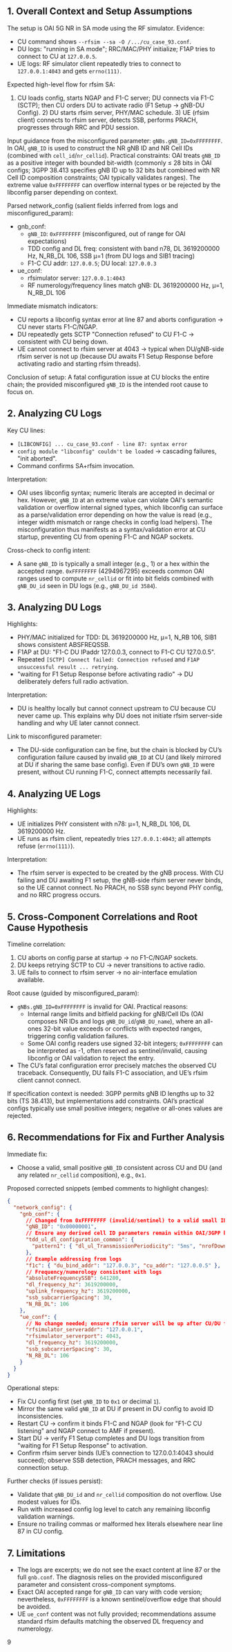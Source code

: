 ## 1. Overall Context and Setup Assumptions
The setup is OAI 5G NR in SA mode using the RF simulator. Evidence:
- CU command shows `--rfsim --sa -O /.../cu_case_93.conf`.
- DU logs: "running in SA mode"; RRC/MAC/PHY initialize; F1AP tries to connect to CU at `127.0.0.5`.
- UE logs: RF simulator client repeatedly tries to connect to `127.0.0.1:4043` and gets `errno(111)`.

Expected high-level flow for rfsim SA:
1) CU loads config, starts NGAP and F1-C server; DU connects via F1-C (SCTP); then CU orders DU to activate radio (F1 Setup → gNB-DU Config). 2) DU starts rfsim server, PHY/MAC schedule. 3) UE (rfsim client) connects to rfsim server, detects SSB, performs PRACH, progresses through RRC and PDU session.

Input guidance from the misconfigured parameter: `gNBs.gNB_ID=0xFFFFFFFF`. In OAI, `gNB_ID` is used to construct the NR gNB ID and NR Cell IDs (combined with `cell_id`/`nr_cellid`). Practical constraints: OAI treats `gNB_ID` as a positive integer with bounded bit-width (commonly ≤ 28 bits in OAI configs; 3GPP 38.413 specifies gNB ID up to 32 bits but combined with NR Cell ID composition constraints; OAI typically validates ranges). The extreme value `0xFFFFFFFF` can overflow internal types or be rejected by the libconfig parser depending on context.

Parsed network_config (salient fields inferred from logs and misconfigured_param):
- gnb_conf:
  - `gNB_ID`: `0xFFFFFFFF` (misconfigured, out of range for OAI expectations)
  - TDD config and DL freq: consistent with band n78, DL 3619200000 Hz, N_RB_DL 106, SSB μ=1 (from DU logs and SIB1 tracing)
  - F1-C CU addr: `127.0.0.5`; DU local: `127.0.0.3`
- ue_conf:
  - rfsimulator server: `127.0.0.1:4043`
  - RF numerology/frequency lines match gNB: DL 3619200000 Hz, μ=1, N_RB_DL 106

Immediate mismatch indicators:
- CU reports a libconfig syntax error at line 87 and aborts configuration → CU never starts F1-C/NGAP.
- DU repeatedly gets SCTP "Connection refused" to CU F1-C → consistent with CU being down.
- UE cannot connect to rfsim server at 4043 → typical when DU/gNB-side rfsim server is not up (because DU awaits F1 Setup Response before activating radio and starting rfsim threads).

Conclusion of setup: A fatal configuration issue at CU blocks the entire chain; the provided misconfigured `gNB_ID` is the intended root cause to focus on.

## 2. Analyzing CU Logs
Key CU lines:
- `[LIBCONFIG] ... cu_case_93.conf - line 87: syntax error`
- `config module "libconfig" couldn't be loaded` → cascading failures, "init aborted".
- Command confirms SA+rfsim invocation.

Interpretation:
- OAI uses libconfig syntax; numeric literals are accepted in decimal or hex. However, `gNB_ID` at an extreme value can violate OAI's semantic validation or overflow internal signed types, which libconfig can surface as a parse/validation error depending on how the value is read (e.g., integer width mismatch or range checks in config load helpers). The misconfiguration thus manifests as a syntax/validation error at CU startup, preventing CU from opening F1-C and NGAP sockets.

Cross-check to config intent:
- A sane `gNB_ID` is typically a small integer (e.g., 1) or a hex within the accepted range. `0xFFFFFFFF` (4294967295) exceeds common OAI ranges used to compute `nr_cellid` or fit into bit fields combined with `gNB_DU_id` seen in DU logs (e.g., `gNB_DU_id 3584`).

## 3. Analyzing DU Logs
Highlights:
- PHY/MAC initialized for TDD: DL 3619200000 Hz, μ=1, N_RB 106, SIB1 shows consistent ABSFREQSSB.
- F1AP at DU: "F1-C DU IPaddr 127.0.0.3, connect to F1-C CU 127.0.0.5".
- Repeated `[SCTP] Connect failed: Connection refused` and `F1AP unsuccessful result ... retrying`.
- "waiting for F1 Setup Response before activating radio" → DU deliberately defers full radio activation.

Interpretation:
- DU is healthy locally but cannot connect upstream to CU because CU never came up. This explains why DU does not initiate rfsim server-side handling and why UE later cannot connect.

Link to misconfigured parameter:
- The DU-side configuration can be fine, but the chain is blocked by CU’s configuration failure caused by invalid `gNB_ID` at CU (and likely mirrored at DU if sharing the same base config). Even if DU’s own `gNB_ID` were present, without CU running F1-C, connect attempts necessarily fail.

## 4. Analyzing UE Logs
Highlights:
- UE initializes PHY consistent with n78: μ=1, N_RB_DL 106, DL 3619200000 Hz.
- UE runs as rfsim client, repeatedly tries `127.0.0.1:4043`; all attempts refuse (`errno(111)`).

Interpretation:
- The rfsim server is expected to be created by the gNB process. With CU failing and DU awaiting F1 setup, the gNB-side rfsim server never binds, so the UE cannot connect. No PRACH, no SSB sync beyond PHY config, and no RRC progress occurs.

## 5. Cross-Component Correlations and Root Cause Hypothesis
Timeline correlation:
1) CU aborts on config parse at startup → no F1-C/NGAP sockets.
2) DU keeps retrying SCTP to CU → never transitions to active radio.
3) UE fails to connect to rfsim server → no air-interface emulation available.

Root cause (guided by misconfigured_param):
- `gNBs.gNB_ID=0xFFFFFFFF` is invalid for OAI. Practical reasons:
  - Internal range limits and bitfield packing for gNB/Cell IDs (OAI composes NR IDs and logs `gNB_DU_id`/`gNB_DU_name`), where an all-ones 32-bit value exceeds or conflicts with expected ranges, triggering config validation failures.
  - Some OAI config readers use signed 32-bit integers; `0xFFFFFFFF` can be interpreted as -1, often reserved as sentinel/invalid, causing libconfig or OAI validation to reject the entry.
- The CU’s fatal configuration error precisely matches the observed CU traceback. Consequently, DU fails F1-C association, and UE’s rfsim client cannot connect.

If specification context is needed: 3GPP permits gNB ID lengths up to 32 bits (TS 38.413), but implementations add constraints. OAI’s practical configs typically use small positive integers; negative or all-ones values are rejected.

## 6. Recommendations for Fix and Further Analysis
Immediate fix:
- Choose a valid, small positive `gNB_ID` consistent across CU and DU (and any related `nr_cellid` composition), e.g., `0x1`.

Proposed corrected snippets (embed comments to highlight changes):

```json
{
  "network_config": {
    "gnb_conf": {
      // Changed from 0xFFFFFFFF (invalid/sentinel) to a valid small ID
      "gNB_ID": "0x00000001",
      // Ensure any derived cell ID parameters remain within OAI/3GPP bounds
      "tdd_ul_dl_configuration_common": {
        "pattern1": { "dl_ul_TransmissionPeriodicity": "5ms", "nrofDownlinkSlots": 8, "nrofUplinkSlots": 3, "nrofDownlinkSymbols": 6, "nrofUplinkSymbols": 4 }
      },
      // Example addressing from logs
      "f1c": { "du_bind_addr": "127.0.0.3", "cu_addr": "127.0.0.5" },
      // Frequency/numerology consistent with logs
      "absoluteFrequencySSB": 641280,
      "dl_frequency_hz": 3619200000,
      "uplink_frequency_hz": 3619200000,
      "ssb_subcarrierSpacing": 30,
      "N_RB_DL": 106
    },
    "ue_conf": {
      // No change needed; ensure rfsim server will be up after CU/DU fix
      "rfsimulator_serveraddr": "127.0.0.1",
      "rfsimulator_serverport": 4043,
      "dl_frequency_hz": 3619200000,
      "ssb_subcarrierSpacing": 30,
      "N_RB_DL": 106
    }
  }
}
```

Operational steps:
- Fix CU config first (set `gNB_ID` to `0x1` or decimal `1`).
- Mirror the same valid `gNB_ID` at DU if present in DU config to avoid ID inconsistencies.
- Restart CU → confirm it binds F1-C and NGAP (look for "F1-C CU listening" and NGAP connect to AMF if present).
- Start DU → verify F1 Setup completes and DU logs transition from "waiting for F1 Setup Response" to activation.
- Confirm rfsim server binds (UE’s connection to 127.0.0.1:4043 should succeed); observe SSB detection, PRACH messages, and RRC connection setup.

Further checks (if issues persist):
- Validate that `gNB_DU_id` and `nr_cellid` composition do not overflow. Use modest values for IDs.
- Run with increased config log level to catch any remaining libconfig validation warnings.
- Ensure no trailing commas or malformed hex literals elsewhere near line 87 in CU config.

## 7. Limitations
- The logs are excerpts; we do not see the exact content at line 87 or the full `gnb.conf`. The diagnosis relies on the provided misconfigured parameter and consistent cross-component symptoms.
- Exact OAI accepted range for `gNB_ID` can vary with code version; nevertheless, `0xFFFFFFFF` is a known sentinel/overflow edge that should be avoided.
- UE `ue_conf` content was not fully provided; recommendations assume standard rfsim defaults matching the observed DL frequency and numerology.

9
